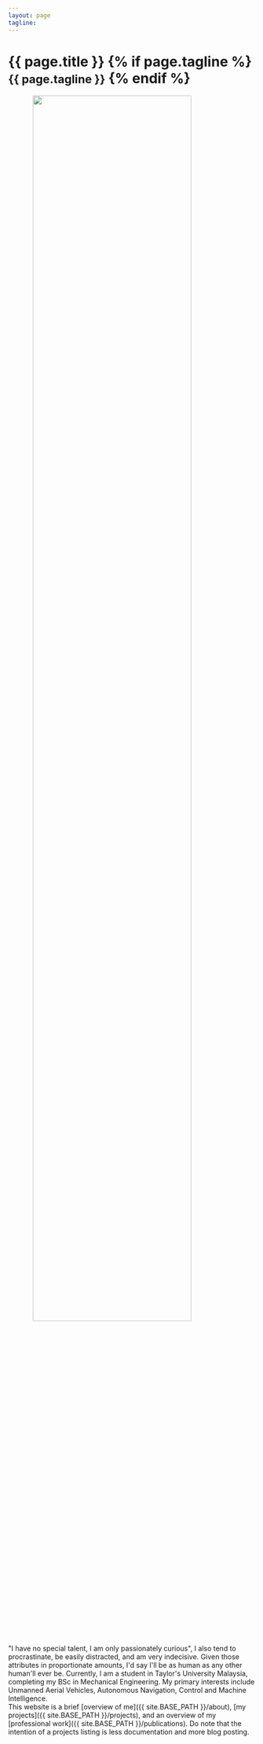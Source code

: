 ```yaml
---
layout: page
tagline:
---
```


<div class="page-header">
	<h1>
		{{ page.title }}
		{% if page.tagline %}
			<br>
			<small>{{ page.tagline }}</small>
		{% endif %}
	</h1>
</div>

<img src="{{ site.BASE_PATH }}/assets/img/su37.jpg" width="80%" style="display:block;margin:0 auto;">

<br>
<br>
"I have no special talent, I am only passionately curious", I also tend to procrastinate, be easily distracted, and am very indecisive. Given those attributes in proportionate amounts, I'd say I'll be as human as any other human'll ever be. Currently, I am a student in Taylor's University Malaysia, completing my BSc in Mechanical Engineering. My primary interests include Unmanned Aerial Vehicles, Autonomous Navigation, Control and Machine Intelligence.

<br>
This website is a brief [overview of me]({{ site.BASE_PATH }}/about), [my projects]({{ site.BASE_PATH }}/projects), and an overview of my [professional work]({{ site.BASE_PATH }}/publications). Do note that the intention of a projects listing is less documentation and more blog posting.